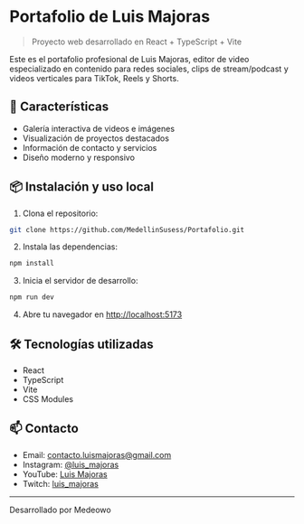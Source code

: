 # Portafolio de Luis Majoras

> Proyecto web desarrollado en React + TypeScript + Vite

Este es el portafolio profesional de Luis Majoras, editor de video especializado en contenido para redes sociales, clips de stream/podcast y videos verticales para TikTok, Reels y Shorts.

## 🚀 Características
- Galería interactiva de videos e imágenes
- Visualización de proyectos destacados
- Información de contacto y servicios
- Diseño moderno y responsivo

## 📦 Instalación y uso local

1. Clona el repositorio:
  ```bash
  git clone https://github.com/MedellinSusess/Portafolio.git
  ```
2. Instala las dependencias:
  ```bash
  npm install
  ```
3. Inicia el servidor de desarrollo:
  ```bash
  npm run dev
  ```
4. Abre tu navegador en [http://localhost:5173](http://localhost:5173)

## 🛠️ Tecnologías utilizadas
- React
- TypeScript
- Vite
- CSS Modules

## 📫 Contacto
- Email: contacto.luismajoras@gmail.com
- Instagram: [@luis_majoras](https://www.instagram.com/luis_majoras)
- YouTube: [Luis Majoras](https://youtube.com/@luis_majoras?si=SMAMKrvLf6rJ8FrP)
- Twitch: [luis_majoras](https://twitch.tv/luis_majoras)

---

Desarrollado por Medeowo
